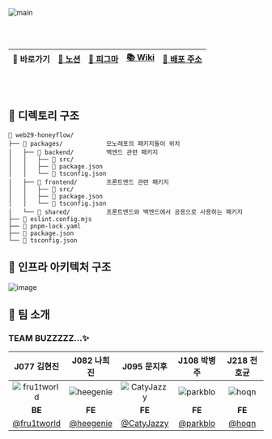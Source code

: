 ![main](https://github.com/user-attachments/assets/f2778f80-2a2b-4d16-8606-73009876daee)

<br/>
<br/>

<div align="center">

|🔗 바로가기|[📜 노션](https://psychedelic-pumpkin-26b.notion.site/HoneyFlow-12a9594041ea80fc9ae3d4cff0b6cc3a)|[🎨 피그마](https://www.figma.com/design/Uewm0B9ooTzIyN1pY9ZFVl/HoneyFlow-UI?t=rGVV4Pe2usnsTZUp-1)|[📚 Wiki](https://github.com/boostcampwm-2024/web29-honeyflow/wiki)|[🍯 배포 주소](http://www.honeyflow.life/)|
|:-:|:-:|:-:|:-:|:-:|

</div>
 
<br/>   
<br/>   

## 🐝 디렉토리 구조

```
📂 web29-honeyflow/
├── 📂 packages/            모노레포의 패키지들이 위치
│   ├── 📂 backend/         백엔드 관련 패키지
│   │   ├── 📂 src/
│   │   ├── 📄 package.json
│   │   └── 📄 tsconfig.json
│   ├── 📂 frontend/        프론트엔드 관련 패키지
│   │   ├── 📂 src/
│   │   ├── 📄 package.json
│   │   └── 📄 tsconfig.json
│   └── 📂 shared/          프론트엔드와 백엔드에서 공용으로 사용하는 패키지
├── 📄 eslint.config.mjs
├── 📄 pnpm-lock.yaml
├── 📄 package.json
└── 📄 tsconfig.json
```

## 🐝 인프라 아키텍처 구조

![image](https://github.com/user-attachments/assets/d9cc5bb8-3f46-4dfd-bc2d-01af4c2ea75c)

## 🐝 팀 소개 

### TEAM BUZZZZZ...✨

| J077 김현진 | J082 나희진 | J095 문지후 | J108 박병주 | J218 전호균 | 
|:-:|:-:|:-:|:-:|:-:| 
|![fru1tworld](https://github.com/fru1tworld.png)|![heegenie](https://github.com/heegenie.png)|![CatyJazzy](https://github.com/CatyJazzy.png)|![parkblo](https://github.com/parkblo.png)|![hoqn](https://github.com/hoqn.png)|
| **BE** | **FE** | **FE** | **FE** | **FE** |
| [@fru1tworld](https://github.com/fru1tworld) |[@heegenie](https://github.com/heegenie)|[@CatyJazzy](https://github.com/CatyJazzy) |[@parkblo](https://github.com/parkblo) |[@hoqn](https://github.com/hoqn) |
